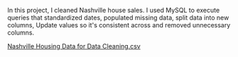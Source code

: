 In this project, I cleaned Nashville house sales. I used MySQL to execute queries that standardized dates, populated missing data, split data into new columns, Update values so it's consistent across and removed unnecessary columns.



[Nashville Housing Data for Data Cleaning.csv](https://github.com/redhym/Portfolio-Projects/files/8703710/Nashville.Housing.Data.for.Data.Cleaning.csv)

